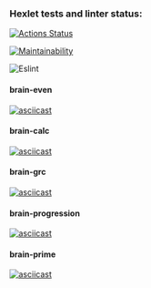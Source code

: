 ### Hexlet tests and linter status:
[![Actions Status](https://github.com/AgarkovRoman/frontend-project-lvl1/workflows/hexlet-check/badge.svg)](https://github.com/AgarkovRoman/frontend-project-lvl1/actions)

[![Maintainability](https://api.codeclimate.com/v1/badges/a99a88d28ad37a79dbf6/maintainability)](https://codeclimate.com/github/AgarkovRoman/frontend-project-lvl1/maintainability)

![Eslint](https://github.com/AgarkovRoman/frontend-project-lvl1/workflows/actions/badge.svg)



#### brain-even

[![asciicast](https://asciinema.org/a/f26l5uYwoFncNHVOtjaU9EXZE.svg)](https://asciinema.org/a/f26l5uYwoFncNHVOtjaU9EXZE)

#### brain-calc

[![asciicast](https://asciinema.org/a/EGxyPe99DO5EXmHuUzYJ2wh53.svg)](https://asciinema.org/a/EGxyPe99DO5EXmHuUzYJ2wh53)

#### brain-grc

[![asciicast](https://asciinema.org/a/Rs2Vc3Z0KLC8Fhf9zFdWmvryN.svg)](https://asciinema.org/a/Rs2Vc3Z0KLC8Fhf9zFdWmvryN)

#### brain-progression

[![asciicast](https://asciinema.org/a/FuI7EQat3gV81Gog4UOUk11uO.svg)](https://asciinema.org/a/FuI7EQat3gV81Gog4UOUk11uO)

#### brain-prime

[![asciicast](https://asciinema.org/a/LgPovIqMmhnCQv6ZTyKSDzm9H.svg)](https://asciinema.org/a/LgPovIqMmhnCQv6ZTyKSDzm9H)